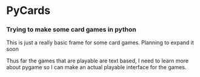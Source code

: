 # PyCards
### Trying to make some card games in python

This is just a really basic frame for some card games. Planning to expand it soon

Thus far the games that are playable are text based, I need to learn more about pygame so I can make an actual playable interface for the games.
